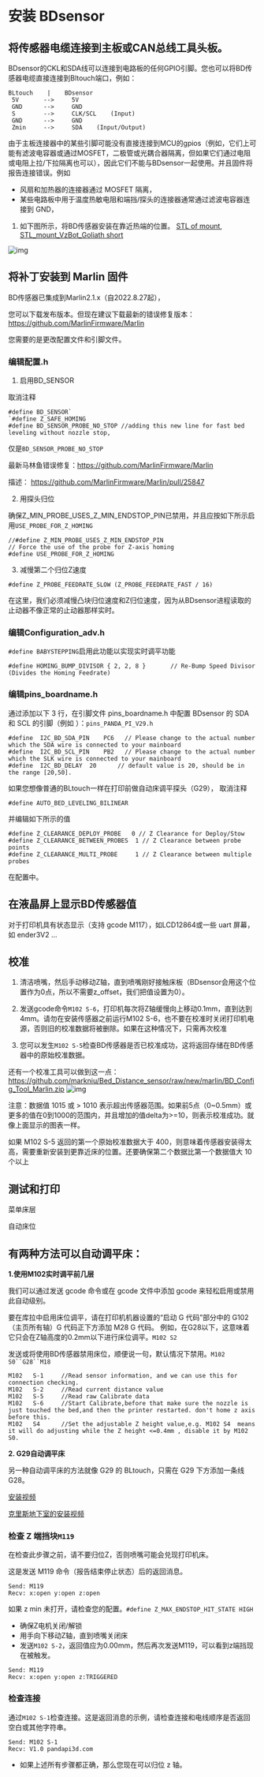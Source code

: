 # 安装  **BDsensor**

## 将传感器电缆连接到主板或CAN总线工具头板。

BDsensor的CKL和SDA线可以连接到电路板的任何GPIO引脚。您也可以将BD传感器电缆直接连接到Bltouch端口，例如：

```
BLtouch    |    BDsensor
 5V       -->     5V
 GND      -->     GND
 S        -->     CLK/SCL    (Input)
 GND      -->     GND
 Zmin     -->     SDA    (Input/Output) 
```

由于主板连接器中的某些引脚可能没有直接连接到MCU的gpios（例如，它们上可能有滤波电容器或通过MOSFET，二极管或光耦合器隔离，但如果它们通过电阻或电阻上拉/下拉隔离也可以），因此它们不能与BDsensor一起使用。并且固件将报告连接错误。例如

- 风扇和加热器的连接器通过 MOSFET 隔离，
- 某些电路板中用于温度热敏电阻和端挡/探头的连接器通常通过滤波电容器连接到 GND，

1. 如下图所示，将BD传感器安装在靠近热端的位置。 [STL of mount](https://www.thingiverse.com/thing:6098131),  [STL_mount_VzBot_Goliath short](https://discord.com/channels/829828765512106054/1163237892957671424)

![img](https://raw.githubusercontent.com/markniu/Bed_Distance_sensor/new/doc/images/Connection1.jpg)

## 将补丁安装到 Marlin 固件

BD传感器已集成到Marlin2.1.x（自2022.8.27起），

您可以下载发布版本。但现在建议下载最新的错误修复版本：https://github.com/MarlinFirmware/Marlin

您需要的是更改配置文件和引脚文件。

### 编辑配置.h

1. 启用BD_SENSOR

取消注释

```
#define BD_SENSOR`
`#define Z_SAFE_HOMING
#define BD_SENSOR_PROBE_NO_STOP //adding this new line for fast bed leveling without nozzle stop, 
```

仅是`BD_SENSOR_PROBE_NO_STOP`

最新马林鱼错误修复：https://github.com/MarlinFirmware/Marlin

描述： https://github.com/MarlinFirmware/Marlin/pull/25847

2. 用探头归位

确保Z_MIN_PROBE_USES_Z_MIN_ENDSTOP_PIN已禁用，并且应按如下所示启用`USE_PROBE_FOR_Z_HOMING`

```
//#define Z_MIN_PROBE_USES_Z_MIN_ENDSTOP_PIN
// Force the use of the probe for Z-axis homing
#define USE_PROBE_FOR_Z_HOMING
```



3. 减慢第二个归位Z速度

```
#define Z_PROBE_FEEDRATE_SLOW (Z_PROBE_FEEDRATE_FAST / 16)
```

在这里，我们必须减慢凸块归位速度和Z归位速度，因为从BDsensor进程读取的止动器不像正常的止动器那样实时。

### 编辑Configuration_adv.h

`#define BABYSTEPPING`启用此功能以实现实时调平功能

```
#define HOMING_BUMP_DIVISOR { 2, 2, 8 }       // Re-Bump Speed Divisor (Divides the Homing Feedrate)
```

### 编辑pins_boardname.h

通过添加以下 3 行，在引脚文件 pins_boardname.h 中配置 BDsensor 的 SDA 和 SCL 的引脚（例如 ）：`pins_PANDA_PI_V29.h`

```
#define  I2C_BD_SDA_PIN    PC6   // Please change to the actual number which the SDA wire is connected to your mainboard
#define  I2C_BD_SCL_PIN    PB2   // Please change to the actual number which the SLK wire is connected to your mainboard
#define  I2C_BD_DELAY  20      // default value is 20, should be in the range [20,50].
```

如果您想像普通的BLtouch一样在打印前做自动床调平探头（G29）， 取消注释

```
#define AUTO_BED_LEVELING_BILINEAR
```

并编辑如下所示的值

```
#define Z_CLEARANCE_DEPLOY_PROBE   0 // Z Clearance for Deploy/Stow
#define Z_CLEARANCE_BETWEEN_PROBES  1 // Z Clearance between probe points
#define Z_CLEARANCE_MULTI_PROBE     1 // Z Clearance between multiple probes
```

在配置中。

## 在液晶屏上显示BD传感器值

对于打印机具有状态显示（支持 gcode M117），如LCD12864或一些 uart 屏幕，如 ender3V2 ...

## 校准

1. 清洁喷嘴，然后手动移动Z轴，直到喷嘴刚好接触床板（BDsensor会用这个位置作为0点，所以不需要z_offset，我们把值设置为0）。
2. 发送gcode命令`M102 S-6`，打印机每次将Z轴缓慢向上移动0.1mm，直到达到4mm。请勿在安装传感器之前运行M102 S-6，也不要在校准时关闭打印机电源，否则旧的校准数据将被删除。如果在这种情况下，只需再次校准

3. 您可以发生`M102 S-5`检查BD传感器是否已校准成功，这将返回存储在BD传感器中的原始校准数据。

还有一个校准工具可以做到这一点：https://github.com/markniu/Bed_Distance_sensor/raw/new/marlin/BD_Config_Tool_Marlin.zip ![img](https://raw.githubusercontent.com/markniu/Bed_Distance_sensor/main/doc/images/Read.jpg)

注意：数据值 1015 或 > 1010 表示超出传感器范围。如果前5点（0~0.5mm）或更多的值在0到1000的范围内，并且增加的值delta为>=10，则表示校准成功。就像上面显示的图表一样。

如果 M102 S-5 返回的第一个原始校准数据大于 400，则意味着传感器安装得太高，需要重新安装到更靠近床的位置。还要确保第二个数据比第一个数据值大 10 个以上

## 测试和打印

菜单床层

自动床位

## 有两种方法可以自动调平床：

**1.使用M102实时调平前几层**

我们可以通过发送 gcode 命令或在 gcode 文件中添加 gcode 来轻松启用或禁用此自动级别。

要在库拉中启用床位调平，请在打印机机器设置的“启动 G 代码”部分中的 G102（主页所有轴）G 代码正下方添加 M28 G 代码。 例如，在G28以下，这意味着它只会在Z轴高度的0.2mm以下进行床位调平。`M102 S2`

发送或将使用BD传感器禁用床位，顺便说一句，默认情况下禁用。`M102 S0``G28``M18`

```
M102   S-1     //Read sensor information, and we can use this for connection checking.
M102   S-2     //Read current distance value
M102   S-5     //Read raw Calibrate data
M102   S-6     //Start Calibrate,before that make sure the nozzle is just touched the bed,and then the printer restarted. don't home z axis before this.
M102   S4      //Set the adjustable Z height value,e.g. M102 S4  means it will do adjusting while the Z height <=0.4mm , disable it by M102 S0.
```

**2. G29自动调平床**

另一种自动调平床的方法就像 G29 的 BLtouch，只需在 G29 下方添加一条线 G28。

[安装视频](https://www.pandapi3d.com/post/install-bed-distance-sensor-video)

[克里斯地下室的安装视频](https://youtu.be/VLUfvkO2NFc?si=PF_6nhw39KhHBhcj)

### 检查 Z 端挡块`M119`

在检查此步骤之前，请不要归位Z，否则喷嘴可能会兑现打印机床。

这是发送 M119 命令（报告结束停止状态）后的返回消息。

```
Send: M119
Recv: x:open y:open z:open
```

如果 z min 未打开，请检查您的配置。`#define Z_MAX_ENDSTOP_HIT_STATE HIGH`

- 确保Z电机关闭/解锁
- 用手向下移动Z轴，直到喷嘴关闭床
- 发送`M102 S-2`，返回值应为0.00mm，然后再次发送M119，可以看到z端挡现在被触发。

```
Send: M119
Recv: x:open y:open z:TRIGGERED
```

### 检查连接

通过`M102 S-1`检查连接。这是返回消息的示例，请检查连接和电线顺序是否返回空白或其他字符串。

```
Send: M102 S-1
Recv: V1.0 pandapi3d.com
```



- 如果上述所有步骤都正确，那么您现在可以归位 z 轴。



